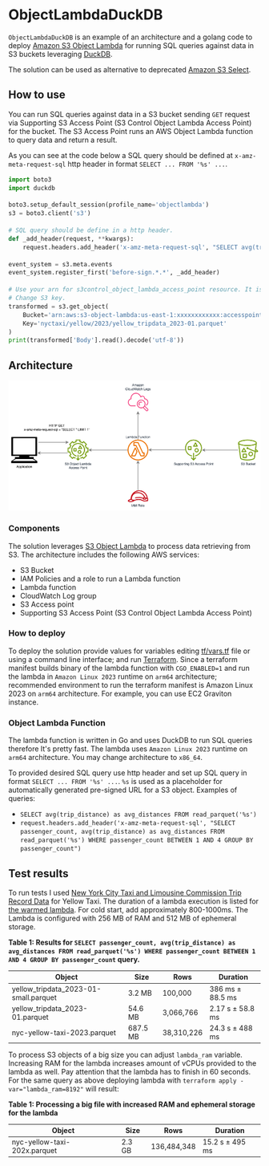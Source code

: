 # ObjectLambdaDuckDB

`ObjectLambdaDuckDB` is an example of an architecture and a golang code to deploy
[Amazon S3 Object Lambda](https://aws.amazon.com/s3/features/object-lambda/) for running SQL queries against data
in S3 buckets leveraging [DuckDB](https://duckdb.org/). 

The solution can be used as alternative to deprecated 
[Amazon S3 Select](https://docs.aws.amazon.com/AmazonS3/latest/userguide/selecting-content-from-objects.html).

## How to use

You can run SQL queries against data in a S3 bucket sending `GET` request via 
Supporting S3 Access Point (S3 Control Object Lambda Access Point) for the bucket. The S3 Access Point runs
an AWS Object Lambda function to query data and return a result.

As you can see at the code below a SQL query should be defined at `x-amz-meta-request-sql` http header in
format `SELECT ... FROM '%s' ...`.

```python
import boto3
import duckdb

boto3.setup_default_session(profile_name='objectlambda')
s3 = boto3.client('s3')

# SQL query should be define in a http header.
def _add_header(request, **kwargs):
    request.headers.add_header('x-amz-meta-request-sql', "SELECT avg(trip_distance) as avg_distances FROM read_parquet('%s')")

event_system = s3.meta.events
event_system.register_first('before-sign.*.*', _add_header)

# Use your arn for s3control_object_lambda_access_point resource. It is outputted by terraform.
# Change S3 key. 
transformed = s3.get_object(
    Bucket='arn:aws:s3-object-lambda:us-east-1:xxxxxxxxxxxx:accesspoint/objectlambda',
    Key='nyctaxi/yellow/2023/yellow_tripdata_2023-01.parquet'
)
print(transformed['Body'].read().decode('utf-8'))
```

## Architecture
![Architecture diagram](architecture.png "Figure 1: Architecture to run SQL query against data in Amazon S3")

### Components

The solution leverages [S3 Object Lambda](https://aws.amazon.com/s3/features/object-lambda) to process data retrieving 
from S3. The architecture includes the following AWS services:
* S3 Bucket
* IAM Policies and a role to run a Lambda function
* Lambda function
* CloudWatch Log group
* S3 Access point
* Supporting S3 Access Point (S3 Control Object Lambda Access Point)

### How to deploy
To deploy the solution provide values for variables editing [tf/vars.tf](tf/vars.tf) file or using a command line 
interface; and run [Terraform](https://www.terraform.io/). Since a terraform manifest builds binary of the lambda 
function with `CGO_ENABLED=1` and run the lambda in `Amazon Linux 2023` runtime on `arm64` architecture; 
recommended environment to run the terraform manifest is Amazon Linux 2023 on `arm64` architecture.
For example, you can use EC2 Graviton instance.

### Object Lambda Function
The lambda function is written in Go and uses DuckDB to run SQL queries therefore It's pretty fast. The lambda uses `Amazon Linux 2023` runtime 
on `arm64` architecture. You may change architecture to `x86_64`.

To provided desired SQL query use http header and set up SQL query in format `SELECT ... FROM '%s' ...`. 
`%s` is used as a placeholder for automatically generated pre-signed URL for a S3 object. 
Examples of queries:
* `SELECT avg(trip_distance) as avg_distances FROM read_parquet('%s')`
* `request.headers.add_header('x-amz-meta-request-sql', "SELECT passenger_count, avg(trip_distance) as avg_distances FROM read_parquet('%s') WHERE passenger_count BETWEEN 1 AND 4 GROUP BY passenger_count")`

## Test results
To run tests I used 
[New York City Taxi and Limousine Commission Trip Record Data](https://www.nyc.gov/site/tlc/about/tlc-trip-record-data.page)
for Yellow Taxi. The duration of a lambda execution is
listed for [the warmed lambda](https://docs.aws.amazon.com/lambda/latest/operatorguide/execution-environments.html). For cold start, add approximately 800-1000ms.
The Lambda is configured with 256 MB of RAM and 512 MB of ephemeral storage.

**Table 1: Results for `SELECT passenger_count, avg(trip_distance) as avg_distances FROM read_parquet('%s') WHERE passenger_count BETWEEN 1 AND 4 GROUP BY passenger_count` query.**

| Object                                | Size     | Rows       | Duration         |
|---------------------------------------|----------|------------|------------------|
| yellow_tripdata_2023-01-small.parquet | 3.2 MB   | 100,000    | 386 ms ± 88.5 ms |
| yellow_tripdata_2023-01.parquet       | 54.6 MB  | 3,066,766  | 2.17 s ± 58.8 ms |
| nyc-yellow-taxi-2023.parquet          | 687.5 MB | 38,310,226 | 24.3 s ± 488 ms  |

To process S3 objects of a big size you can adjust `lambda_ram` variable. Increasing RAM for the lambda increases 
amount of vCPUs provided to the lambda as well. Pay attention that the lambda has to finish in 60 seconds.
For the same query as above deploying lambda with `terraform apply -var="lambda_ram=8192"`
will result:

**Table 1: Processing a big file with increased RAM and ephemeral storage for the lambda**

| Object                        | Size   | Rows        | Duration        |
|-------------------------------|--------|-------------|-----------------|
| nyc-yellow-taxi-202x.parquet  | 2.3 GB | 136,484,348 | 15.2 s ± 495 ms |
 


